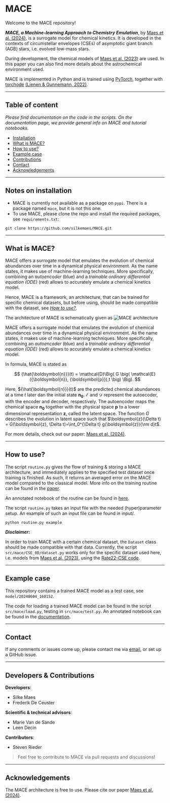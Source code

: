 # MACE

Welcome to the MACE repository!

***MACE, a Machine-learning Approach to Chemistry Emulation***, by [Maes et al. (2024)](https://ui.adsabs.harvard.edu/abs/2024arXiv240503274M/abstract), is a surrogate model for chemical kinetics. It is developed in the contexts of circumstellar envelopes (CSEs) of asymptotic giant branch (AGB) stars, i.e. evolved low-mass stars. 

During development, the chemical models of [Maes et al. (2023)](https://ui.adsabs.harvard.edu/abs/2023MNRAS.522.4654M/abstract) are used. In this paper you can also find more details about the astrochemical environment used.

MACE is implemented in Python and is trained using [PyTorch](https://pytorch.org/), together with [torchode](https://github.com/martenlienen/torchode) [(Lienen & Gunnemann, 2022)](https://openreview.net/pdf?id=uiKVKTiUYB0).

---
## Table of content
_Please find documentation on the code in the scripts. On the documentation page, we provide general info on MACE and tutorial notebooks._
- [Installation](#inst)
- [What is MACE?](#what)
- [How to use?](#use)
- [Example case](#exmp)
- [Contributions](#contr)
- [Contact](#cont)
- [Acknowledgements](#ackn)

---
## Notes on installation <a name="inst"></a>
- MACE is currently not available as a package on ```pypi```. There is a package named ```mace```, but it is not this one.
- To use MACE, please clone the repo and install the required packages, see ```requirements.txt```:
```
git clone https://github.com/silkemaes/MACE.git
```

---
## What is MACE? <a name="what"></a>

MACE offers a surrogate model that emulates the evolution of chemical abundances over time in a dynamical physical environment. As the name states, it makes use of machine-learning techniques. More specifically, combining an *autoencoder* (blue) and a *trainable ordinary differential equation (ODE)* (red) allows to accurately emulate a chemical kinetics model.

Hence, MACE is a framework, an architecture, that can be trained for specific chemical datasets, but before using, should be made compatible with the dataset, see _[How to use?](#use)_.

The architecture of MACE is schematically given as 
![MACE architecture](MACE.png)

MACE offers a surrogate model that emulates the evolution of chemical abundances over time in a dynamical physical environment. As the name states, it makes use of machine-learning techniques. More specifically, combining an *autoencoder* (blue) and a *trainable ordinary differential equation (ODE)* (red) allows to accurately emulate a chemical kinetics model.

In formula, MACE is stated as

$$
{\hat{\boldsymbol{n}}}(t) = \mathcal{D}\Big( G \big( \mathcal{E} ({\boldsymbol{n}}, {\boldsymbol{p}}),t \big) \Big).
$$

Here, ${\hat{\boldsymbol{n}}}(t)$ are the predicted chemical abundances at a time $t$ later dan the initial state ${\boldsymbol{n_0}}$. $\mathcal{E}$ and $\mathcal{D}$ represent the autoecoder, with the encoder and decoder, respectively. The autoencoder maps the chemical space ${\boldsymbol{n_0}}$ together with the physical space ${\boldsymbol{p}}$ to a lower dimensional representation $\boldsymbol{z}$, called the latent space. The function $G$ describes the evolution in latent space such that $\boldsymbol{z}(\Delta t) = G(\boldsymbol{z}, \Delta t)=\int_0^{\Delta t} g(\boldsymbol{z}){\rm d}t$.

For more details, check out our paper: [Maes et al. (2024)](https://ui.adsabs.harvard.edu/abs/2024arXiv240503274M/abstract).

---
## How to use?  <a name="use"></a>

The script ```routine.py``` gives the flow of training & storing a MACE architecture, and immediately applies to the specified test dataset once training is finished. As such, it returns an averaged error on the MACE model compared to the classical model. More info on the training routine can be found in the [paper](https://ui.adsabs.harvard.edu/abs/2024arXiv240503274M/abstract). 

An annotated notebook of the routine can be found in [here](https://github.com/silkemaes/MACE/blob/JOSS/routine.ipynb). 

The script ```routine.py``` takes an input file with the needed (hyper)parameter setup. An example of such an input file can be found in input/.
```
python routine.py example
```

***Disclaimer:***

In order to train MACE with a certain chemical dataset, the ```Dataset``` class
should be made compatible with that data. Currently, the script ```src/mace/CSE_0D/dataset.py``` works only for the specific dataset used here, i.e. models from [Maes et al. (2023)](https://ui.adsabs.harvard.edu/abs/2023MNRAS.522.4654M/abstract), using the [Rate22-CSE code](https://github.com/MarieVdS/rate22_cse_code).


---
## Example case <a name="exmp"></a>

This repository contains a trained MACE model as a test case, see ```model/20240604_160152```. 

The code for loading a trained MACE model can be found in the script ```src/mace/load.py```, testing in ```src/mace/test.py```. An annotated notebook can be found in the [documentation](https://mace-code.readthedocs.io/en/latest/example/index.html).

---
## Contact <a name="cont"></a>

If any comments or issues come up, please contact me via [email](mailto:silke.maes@protonmail.com), or set up a GitHub issue.

---
## Developers & Contributions <a name="contr"></a>

**Developers**:
- Silke Maes
- Frederik De Ceuster

**Scientific & technical advisors**:
- Marie Van de Sande
- Leen Decin

**Contributors**:
- Steven Rieder

> Feel free to contribute to MACE via pull requests and discussions!


---
## Acknowledgements <a name="ackn"></a>

The MACE architecture is free to use. Please cite our paper [Maes et al. (2024)](https://ui.adsabs.harvard.edu/abs/2024arXiv240503274M/abstract).


  
